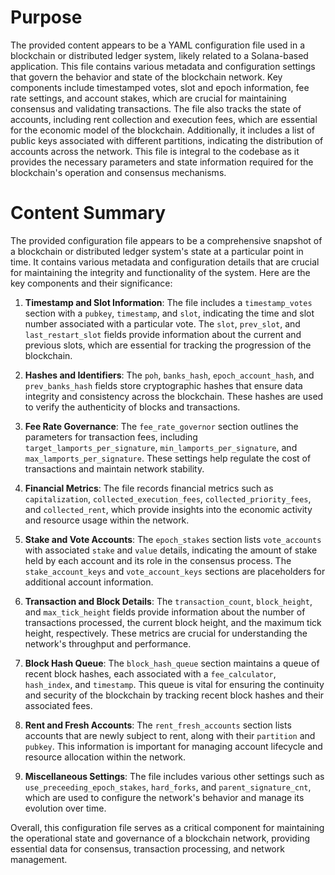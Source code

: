 # Purpose
The provided content appears to be a YAML configuration file used in a blockchain or distributed ledger system, likely related to a Solana-based application. This file contains various metadata and configuration settings that govern the behavior and state of the blockchain network. Key components include timestamped votes, slot and epoch information, fee rate settings, and account stakes, which are crucial for maintaining consensus and validating transactions. The file also tracks the state of accounts, including rent collection and execution fees, which are essential for the economic model of the blockchain. Additionally, it includes a list of public keys associated with different partitions, indicating the distribution of accounts across the network. This file is integral to the codebase as it provides the necessary parameters and state information required for the blockchain's operation and consensus mechanisms.
# Content Summary
The provided configuration file appears to be a comprehensive snapshot of a blockchain or distributed ledger system's state at a particular point in time. It contains various metadata and configuration details that are crucial for maintaining the integrity and functionality of the system. Here are the key components and their significance:

1. **Timestamp and Slot Information**: The file includes a `timestamp_votes` section with a `pubkey`, `timestamp`, and `slot`, indicating the time and slot number associated with a particular vote. The `slot`, `prev_slot`, and `last_restart_slot` fields provide information about the current and previous slots, which are essential for tracking the progression of the blockchain.

2. **Hashes and Identifiers**: The `poh`, `banks_hash`, `epoch_account_hash`, and `prev_banks_hash` fields store cryptographic hashes that ensure data integrity and consistency across the blockchain. These hashes are used to verify the authenticity of blocks and transactions.

3. **Fee Rate Governance**: The `fee_rate_governor` section outlines the parameters for transaction fees, including `target_lamports_per_signature`, `min_lamports_per_signature`, and `max_lamports_per_signature`. These settings help regulate the cost of transactions and maintain network stability.

4. **Financial Metrics**: The file records financial metrics such as `capitalization`, `collected_execution_fees`, `collected_priority_fees`, and `collected_rent`, which provide insights into the economic activity and resource usage within the network.

5. **Stake and Vote Accounts**: The `epoch_stakes` section lists `vote_accounts` with associated `stake` and `value` details, indicating the amount of stake held by each account and its role in the consensus process. The `stake_account_keys` and `vote_account_keys` sections are placeholders for additional account information.

6. **Transaction and Block Details**: The `transaction_count`, `block_height`, and `max_tick_height` fields provide information about the number of transactions processed, the current block height, and the maximum tick height, respectively. These metrics are crucial for understanding the network's throughput and performance.

7. **Block Hash Queue**: The `block_hash_queue` section maintains a queue of recent block hashes, each associated with a `fee_calculator`, `hash_index`, and `timestamp`. This queue is vital for ensuring the continuity and security of the blockchain by tracking recent block hashes and their associated fees.

8. **Rent and Fresh Accounts**: The `rent_fresh_accounts` section lists accounts that are newly subject to rent, along with their `partition` and `pubkey`. This information is important for managing account lifecycle and resource allocation within the network.

9. **Miscellaneous Settings**: The file includes various other settings such as `use_preceeding_epoch_stakes`, `hard_forks`, and `parent_signature_cnt`, which are used to configure the network's behavior and manage its evolution over time.

Overall, this configuration file serves as a critical component for maintaining the operational state and governance of a blockchain network, providing essential data for consensus, transaction processing, and network management.
